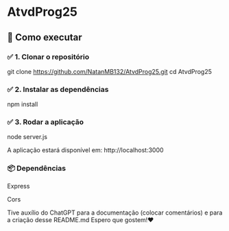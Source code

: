 # AtvdProg25
## 🚀 Como executar

### ✅ 1. Clonar o repositório

git clone https://github.com/NatanMB132/AtvdProg25.git
cd AtvdProg25

### ✅ 2. Instalar as dependências

npm install

### ✅ 3. Rodar a aplicação

node server.js

A aplicação estará disponível em:
http://localhost:3000

### 📦 Dependências
Express

Cors

Tive auxílio do ChatGPT para a documentação (colocar comentários) e para a criação desse README.md
Espero que gostem!❤️